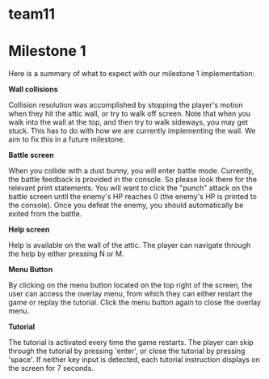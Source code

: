 # team11

# Milestone 1
Here is a summary of what to expect with our milestone 1 implementation:

**Wall collisions**

Collision resolution was accomplished by stopping the player's motion when they hit the attic wall, or try to walk off screen.
Note that when you walk into the wall at the top, and then try to walk sideways, you may get stuck. This has to do with how we are currently implementing the wall.
We aim to fix this in a future milestone.

**Battle screen**

When you collide with a dust bunny, you will enter battle mode. Currently, the battle feedback is provided in the console.
So please look there for the relevant print statements.
You will want to click the "punch" attack on the battle screen until the enemy's HP reaches 0 (the enemy's HP is printed to the console).
Once you defeat the enemy, you should automatically be exited from the battle.

**Help screen**

Help is available on the wall of the attic. The player can navigate through the help by either pressing N or M. 

**Menu Button** 

By clicking on the menu button located on the top right of the screen, the user can access the overlay menu, from which they can either restart the game or replay the tutorial. Click the menu button again to close the overlay menu. 

**Tutorial**

The tutorial is activated every time the game restarts. The player can skip through the tutorial by pressing 'enter', or close the tutorial by pressing 'space'. If neither key input is detected, each tutorial instruction displays on the screen for 7 seconds. 
